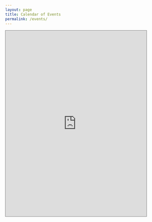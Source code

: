 ```yaml
---
layout: page
title: Calendar of Events
permalink: /events/
---
```


<iframe src="https://www.google.com/calendar/embed?showTitle=0&amp;showNav=0&amp;showPrint=0&amp;showTabs=0&amp;showCalendars=0&amp;height=600&amp;wkst=1&amp;bgcolor=%23ffffff&amp;src=xenecraft%40gmail.com&amp;color=%2329527A&amp;src=en.usa%23holiday%40group.v.calendar.google.com&amp;color=%23125A12&amp;ctz=America%2FNew_York" style="border:solid 1px #777" width="90%" height="600" frameborder="0" scrolling="no"></iframe>